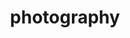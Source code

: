 ---
layout: page
permalink: /photography/
title: photography
description:
nav: false
nav_order: 3
---